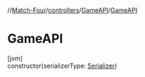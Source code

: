 //[Match-Four](../../../index.md)/[controllers](../index.md)/[GameAPI](index.md)/[GameAPI](-game-a-p-i.md)

# GameAPI

[jvm]\
constructor(serializerType: [Serializer](../../persistence/-serializer/index.md))
